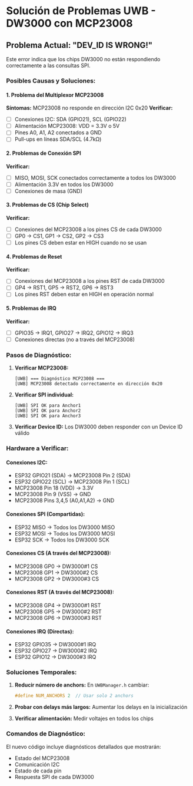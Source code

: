 # Solución de Problemas UWB - DW3000 con MCP23008

## Problema Actual: "DEV_ID IS WRONG!"

Este error indica que los chips DW3000 no están respondiendo correctamente a las consultas SPI.

### Posibles Causas y Soluciones:

#### 1. **Problema del Multiplexor MCP23008**
**Síntomas:** MCP23008 no responde en dirección I2C 0x20
**Verificar:**
- [ ] Conexiones I2C: SDA (GPIO21), SCL (GPIO22)
- [ ] Alimentación MCP23008: VDD = 3.3V o 5V
- [ ] Pines A0, A1, A2 conectados a GND
- [ ] Pull-ups en líneas SDA/SCL (4.7kΩ)

#### 2. **Problemas de Conexión SPI**
**Verificar:**
- [ ] MISO, MOSI, SCK conectados correctamente a todos los DW3000
- [ ] Alimentación 3.3V en todos los DW3000
- [ ] Conexiones de masa (GND)

#### 3. **Problemas de CS (Chip Select)**
**Verificar:**
- [ ] Conexiones del MCP23008 a los pines CS de cada DW3000
- [ ] GP0 → CS1, GP1 → CS2, GP2 → CS3
- [ ] Los pines CS deben estar en HIGH cuando no se usan

#### 4. **Problemas de Reset**
**Verificar:**
- [ ] Conexiones del MCP23008 a los pines RST de cada DW3000
- [ ] GP4 → RST1, GP5 → RST2, GP6 → RST3
- [ ] Los pines RST deben estar en HIGH en operación normal

#### 5. **Problemas de IRQ**
**Verificar:**
- [ ] GPIO35 → IRQ1, GPIO27 → IRQ2, GPIO12 → IRQ3
- [ ] Conexiones directas (no a través del MCP23008)

### Pasos de Diagnóstico:

1. **Verificar MCP23008:**
   ```
   [UWB] === Diagnóstico MCP23008 ===
   [UWB] MCP23008 detectado correctamente en dirección 0x20
   ```

2. **Verificar SPI individual:**
   ```
   [UWB] SPI OK para Anchor1
   [UWB] SPI OK para Anchor2
   [UWB] SPI OK para Anchor3
   ```

3. **Verificar Device ID:**
   Los DW3000 deben responder con un Device ID válido

### Hardware a Verificar:

#### Conexiones I2C:
- ESP32 GPIO21 (SDA) → MCP23008 Pin 2 (SDA)
- ESP32 GPIO22 (SCL) → MCP23008 Pin 1 (SCL)
- MCP23008 Pin 18 (VDD) → 3.3V
- MCP23008 Pin 9 (VSS) → GND
- MCP23008 Pins 3,4,5 (A0,A1,A2) → GND

#### Conexiones SPI (Compartidas):
- ESP32 MISO → Todos los DW3000 MISO
- ESP32 MOSI → Todos los DW3000 MOSI  
- ESP32 SCK → Todos los DW3000 SCK

#### Conexiones CS (A través del MCP23008):
- MCP23008 GP0 → DW3000#1 CS
- MCP23008 GP1 → DW3000#2 CS
- MCP23008 GP2 → DW3000#3 CS

#### Conexiones RST (A través del MCP23008):
- MCP23008 GP4 → DW3000#1 RST
- MCP23008 GP5 → DW3000#2 RST
- MCP23008 GP6 → DW3000#3 RST

#### Conexiones IRQ (Directas):
- ESP32 GPIO35 → DW3000#1 IRQ
- ESP32 GPIO27 → DW3000#2 IRQ
- ESP32 GPIO12 → DW3000#3 IRQ

### Soluciones Temporales:

1. **Reducir número de anchors:**
   En `UWBManager.h` cambiar:
   ```cpp
   #define NUM_ANCHORS 2  // Usar solo 2 anchors
   ```

2. **Probar con delays más largos:**
   Aumentar los delays en la inicialización

3. **Verificar alimentación:**
   Medir voltajes en todos los chips

### Comandos de Diagnóstico:

El nuevo código incluye diagnósticos detallados que mostrarán:
- Estado del MCP23008
- Comunicación I2C
- Estado de cada pin
- Respuesta SPI de cada DW3000

